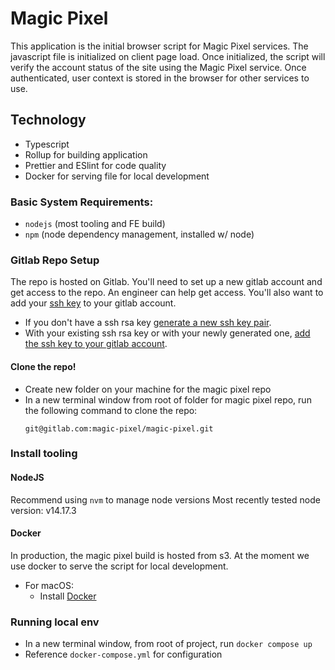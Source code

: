 # Magic Pixel

This application is the initial browser script for Magic Pixel services. The javascript file is initialized on client
page load. Once initialized, the script will verify the account status of the site using the Magic Pixel service. Once 
authenticated, user context is stored in the browser for other services to use.

## Technology
- Typescript
- Rollup for building application
- Prettier and ESlint for code quality
- Docker for serving file for local development


### Basic System Requirements:
- `nodejs` (most tooling and FE build)
- `npm` (node dependency management, installed w/ node)

### Gitlab Repo Setup
The repo is hosted on Gitlab. You'll need to set up a new gitlab account and get access to the repo. An engineer can help
get access. You'll also want to add your [ssh key](https://docs.gitlab.com/ee/gitlab-basics/create-your-ssh-keys.html)
to your gitlab account.

- If you don't have a ssh rsa key
  [generate a new ssh key pair](https://docs.gitlab.com/ee/ssh/index.html#generate-an-ssh-key-pair).
- With your existing ssh rsa key or with your newly generated one,
  [add the ssh key to your gitlab account](https://docs.gitlab.com/ee/ssh/index.html#generate-an-ssh-key-pair).


#### Clone the repo!

- Create new folder on your machine for the magic pixel repo 
- In a new terminal window from root of folder for  magic pixel repo, run the following command to clone the repo:
  ```
  git@gitlab.com:magic-pixel/magic-pixel.git
  ```

### Install tooling

#### NodeJS

Recommend using `nvm` to manage node versions
Most recently tested node version: v14.17.3

#### Docker
In production, the magic pixel build is hosted from s3. At the moment we use docker to serve the script for local development.

- For macOS:
  - Install [Docker](https://docs.docker.com/get-docker/)


### Running local env
- In a new terminal window, from root of project, run `docker compose up`
- Reference `docker-compose.yml` for configuration
